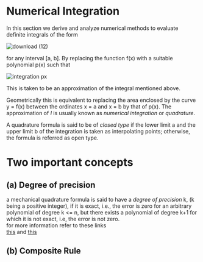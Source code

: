 # __Numerical Integration__



 In this section  we derive and analyze numerical methods to evaluate definite integrals of the form
 
![download (12)](https://user-images.githubusercontent.com/77840111/151663066-f5cd1010-08be-4f3a-886f-2eb0ee2bef92.png)

for any interval [a, b]. By replacing the function f(x) with a suitable polynomial p(x) such that 

![integration px](https://user-images.githubusercontent.com/77840111/151791506-cc8796b6-8a2d-45c2-8067-e19a2613c3e9.png)

This is taken to be an approximation of the integral mentioned above.  

Geometrically this is equivalent to replacing the area enclosed by the curve y = f(x) between the ordinates x = a and x = b by that of p(x).
The approximation of _I_ is usually known as _numerical integration_ or _quadrature_. 

A quadrature formula is said to be of _closed type_ if the  lower limit a and the upper limit b of the integration is taken as interpolating points;
otherwise, the formula is referred as open type.  

  
  # Two important concepts
  ## __(a) Degree of precision__
   a mechanical quadrature formula is said to have a _degree of precision_ k, (k being a positive integer), if it is exact, i.e., the error is zero for an arbitrary polynomial of degree  k <= n, but there exists a polynomial of degree k+1 for which it is not exact, i.e, the error is not zero.   
   for more information refer to these links  
   [this](https://ahmedbadary.github.io/work_files/school/128a/4_3) and [this](https://www.unioviedo.es/compnum/labs/new/08_integration.html)
  
  
  
  ## __(b) Composite Rule__
